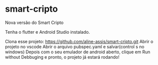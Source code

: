 # smart-cripto
Nova versão do Smart Cripto

Tenha o flutter e Android Studio instalado.

Clona esse projeto: https://github.com/aline-assis/smart-cripto.git
Abrir o projeto no vscode
Abrir o arquivo pubspec.yaml e salvar(control s no windows)
Depois com o seu emulador de android aberto, clique em Run without Debbuging e pronto, o projeto já estará rodando!

